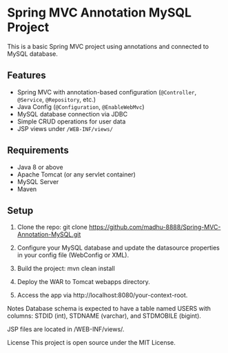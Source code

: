 # Spring MVC Annotation MySQL Project

This is a basic Spring MVC project using annotations and connected to MySQL database.

## Features

- Spring MVC with annotation-based configuration (`@Controller`, `@Service`, `@Repository`, etc.)
- Java Config (`@Configuration`, `@EnableWebMvc`)
- MySQL database connection via JDBC
- Simple CRUD operations for user data
- JSP views under `/WEB-INF/views/`

## Requirements

- Java 8 or above
- Apache Tomcat (or any servlet container)
- MySQL Server
- Maven

## Setup

1. Clone the repo:
     git clone https://github.com/madhu-8888/Spring-MVC-Annotation-MySQL.git

2. Configure your MySQL database and update the datasource properties in your config file (WebConfig or XML).

3. Build the project:
      mvn clean install

4. Deploy the WAR to Tomcat webapps directory.

5. Access the app via http://localhost:8080/your-context-root.

Notes
   Database schema is expected to have a table named USERS with columns: STDID (int), STDNAME (varchar), and STDMOBILE (bigint).

   JSP files are located in /WEB-INF/views/.

License
  This project is open source under the MIT License.


